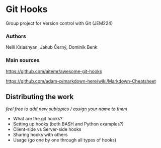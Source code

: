 # Git Hooks
Group project for Version control with Git (JEM224)

### Authors
Nelli Kalashyan, Jakub Černý, Dominik Benk

### Main sources
https://github.com/aitemr/awesome-git-hooks

https://github.com/adam-p/markdown-here/wiki/Markdown-Cheatsheet

## Distributing the work
*feel free to add new subtopics / assign your name to them*


- What are the git hooks?
- Setting up hooks (both BASH and Python examples?)
- Client-side vs Server-side hooks
- Sharing hooks with others
- Usage (go one by one through all types of hooks)
